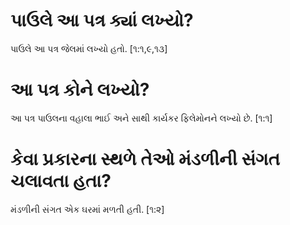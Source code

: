 #  પાઉલે આ પત્ર ક્યાં લખ્યો?


 પાઉલે આ પત્ર જેલમાં લખ્યો હતો. [૧:૧,૯,૧૩]

#  આ પત્ર કોને લખ્યો?


 આ પત્ર પાઉલના વહાલા ભાઈ અને સાથી કાર્યકર ફિલેમોનને લખ્યો છે. [૧:૧]
#  કેવા પ્રકારના સ્થળે તેઓ મંડળીની સંગત ચલાવતા હતા?



 મંડળીની સંગત એક ઘરમાં મળતી હતી. [૧:૨]
